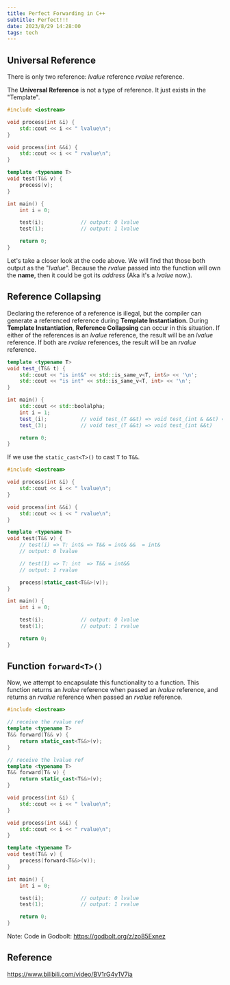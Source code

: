 ```yaml
---
title: Perfect Forwarding in C++
subtitle: Perfect!!!
date: 2023/8/29 14:28:00
tags: tech
---
```


## Universal Reference

There is only two reference: *lvalue* reference *rvalue* reference.

The **Universal Reference** is not a type of reference. It just exists in the "Template".

```cpp
#include <iostream>

void process(int &i) {
    std::cout << i << " lvalue\n";
}

void process(int &&i) {
    std::cout << i << " rvalue\n";
}

template <typename T>
void test(T&& v) {
    process(v);
}

int main() {
    int i = 0;

    test(i);            // output: 0 lvalue
    test(1);            // output: 1 lvalue

    return 0;
}
```

Let's take a closer look at the code above. We will find that those both output as the "*lvalue*".
Because the *rvalue* passed into the function will own the **name**, then it could be got its *address* (Aka it's a *lvalue* now.).

## Reference Collapsing

Declaring the reference of a reference is illegal, but the compiler can generate a referenced reference during **Template Instantiation**.
During **Template Instantiation**, **Reference Collapsing** can occur in this situation. If either of the references is an *lvalue* reference,
the result will be an *lvalue* reference. If both are *rvalue* references, the result will be an *rvalue* reference.

```cpp
template <typename T>
void test_(T&& t) {
    std::cout << "is int&" << std::is_same_v<T, int&> << '\n';
    std::cout << "is int" << std::is_same_v<T, int> << '\n';
}

int main() {
    std::cout << std::boolalpha;
    int i = 1;
    test_(i);           // void test_(T &&t) => void test_(int & &&t) => void test_(int &t): T = int &
    test_(3);           // void test_(T &&t) => void test_(int &&t)                        : T = int

    return 0;
}
```
If we use the `static_cast<T>()` to cast `T` to `T&&`.

```cpp
#include <iostream>

void process(int &i) {
    std::cout << i << " lvalue\n";
}

void process(int &&i) {
    std::cout << i << " rvalue\n";
}

template <typename T>
void test(T&& v) {
    // test(i) => T: int& => T&& = int& &&  = int&
    // output: 0 lvalue

    // test(1) => T: int  => T&& = int&&
    // output: 1 rvalue

    process(static_cast<T&&>(v));
}

int main() {
    int i = 0;

    test(i);            // output: 0 lvalue
    test(1);            // output: 1 rvalue

    return 0;
}

```

## Function `forward<T>()`

Now, we attempt to encapsulate this functionality to a function.
This function returns an *lvalue* reference when passed an *lvalue* reference, and returns an *rvalue* reference when passed an *rvalue* reference.

```cpp
#include <iostream>

// receive the rvalue ref
template <typename T>
T&& forward(T&& v) {
    return static_cast<T&&>(v);
}

// receive the lvalue ref
template <typename T>
T&& forward(T& v) {
    return static_cast<T&&>(v);
}

void process(int &i) {
    std::cout << i << " lvalue\n";
}

void process(int &&i) {
    std::cout << i << " rvalue\n";
}

template <typename T>
void test(T&& v) {
    process(forward<T&&>(v));
}

int main() {
    int i = 0;

    test(i);            // output: 0 lvalue
    test(1);            // output: 1 rvalue

    return 0;
}
```

Note: Code in Godbolt: https://godbolt.org/z/zo85Exnez

## Reference

https://www.bilibili.com/video/BV1rG4y1V7ia
